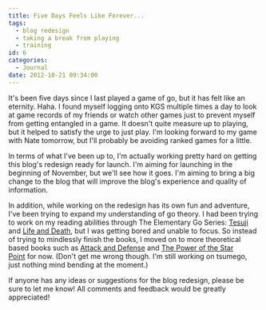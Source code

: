 ```yaml
---
title: Five Days Feels Like Forever...
tags:
  - blog redesign
  - taking a break from playing
  - training
id: 6
categories:
  - Journal
date: 2012-10-21 09:34:00
---
```


It's been five days since I last played a game of go, but it has felt like an eternity. Haha. I found myself logging onto KGS multiple times a day to look at game records of my friends or watch other games just to prevent myself from getting entangled in a game. It doesn't quite measure up to playing, but it helped to satisfy the urge to just play. I'm looking forward to my game with Nate tomorrow, but I'll probably be avoiding ranked games for a little.

<!--more-->

In terms of what I've been up to, I'm actually working pretty hard on getting this blog's redesign ready for launch. I'm aiming for launching in the beginning of November, but we'll see how it goes. I'm aiming to bring a big change to the blog that will improve the blog's experience and quality of information.

In addition, while working on the redesign has its own fun and adventure, I've been trying to expand my understanding of go theory. I had been trying to work on my reading abilities through The Elementary Go Series: <span style="text-decoration: underline;">Tesuji</span> and <span style="text-decoration: underline;">Life and Death</span>, but I was getting bored and unable to focus. So instead of trying to mindlessly finish the books, I moved on to more theoretical based books such as <span style="text-decoration: underline;">Attack and Defense</span> and <span style="text-decoration: underline;">The Power of the Star Point</span> for now. (Don't get me wrong though. I'm still working on tsumego, just nothing mind bending at the moment.)

If anyone has any ideas or suggestions for the blog redesign, please be sure to let me know! All comments and feedback would be greatly appreciated!